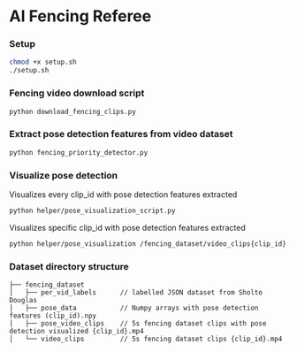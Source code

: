 # AI Fencing Referee

### Setup
```bash
chmod +x setup.sh
./setup.sh
```

### Fencing video download script
```bash
python download_fencing_clips.py
```

### Extract pose detection features from video dataset
```bash
python fencing_priority_detector.py
```

### Visualize pose detection
Visualizes every clip_id with pose detection features extracted
```bash
python helper/pose_visualization_script.py
```
Visualizes specific clip_id with pose detection features extracted
```bash
python helper/pose_visualization /fencing_dataset/video_clips{clip_id}.mp4 /fencing_dataset/pose_data/{clip_id}.npy --output /fencing_dataset/pose_video_clips{clip_id}.mp4
```

### Dataset directory structure
```
├── fencing_dataset
│   ├── per_vid_labels      // labelled JSON dataset from Sholto Douglas
│   ├── pose_data           // Numpy arrays with pose detection features (clip_id).npy
│   ├── pose_video_clips    // 5s fencing dataset clips with pose detection visualized {clip_id}.mp4
│   └── video_clips         // 5s fencing dataset clips {clip_id}.mp4
```